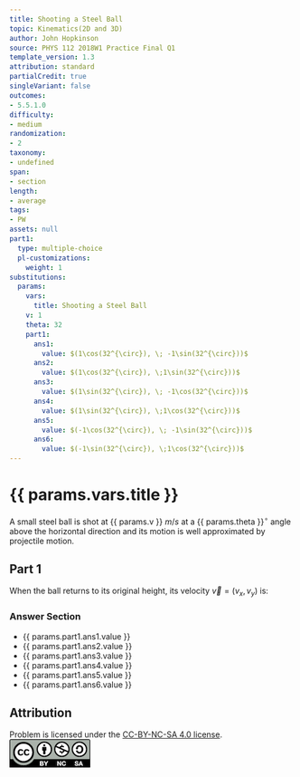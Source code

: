```yaml
---
title: Shooting a Steel Ball
topic: Kinematics(2D and 3D)
author: John Hopkinson
source: PHYS 112 2018W1 Practice Final Q1
template_version: 1.3
attribution: standard
partialCredit: true
singleVariant: false
outcomes:
- 5.5.1.0
difficulty:
- medium
randomization:
- 2
taxonomy:
- undefined
span:
- section
length:
- average
tags:
- PW
assets: null
part1:
  type: multiple-choice
  pl-customizations:
    weight: 1
substitutions:
  params:
    vars:
      title: Shooting a Steel Ball
    v: 1
    theta: 32
    part1:
      ans1:
        value: $(1\cos(32^{\circ}), \; -1\sin(32^{\circ}))$
      ans2:
        value: $(1\cos(32^{\circ}), \;1\sin(32^{\circ}))$
      ans3:
        value: $(1\sin(32^{\circ}), \; -1\cos(32^{\circ}))$
      ans4:
        value: $(1\sin(32^{\circ}), \;1\cos(32^{\circ}))$
      ans5:
        value: $(-1\cos(32^{\circ}), \; -1\sin(32^{\circ}))$
      ans6:
        value: $(-1\sin(32^{\circ}), \;1\cos(32^{\circ}))$
---
```

# {{ params.vars.title }}
A small steel ball is shot at {{ params.v }} $m/s$ at a {{ params.theta }}$^{\circ}$ angle above the horizontal direction and its motion is well approximated by projectile motion.

## Part 1

When the ball returns to its original height, its velocity $\overrightarrow{v} = (v_x, v_y)$ is:

### Answer Section

- {{ params.part1.ans1.value }}
- {{ params.part1.ans2.value }}
- {{ params.part1.ans3.value }}
- {{ params.part1.ans4.value }}
- {{ params.part1.ans5.value }}
- {{ params.part1.ans6.value }}

## Attribution

Problem is licensed under the [CC-BY-NC-SA 4.0 license](https://creativecommons.org/licenses/by-nc-sa/4.0/).<br> ![The Creative Commons 4.0 license requiring attribution-BY, non-commercial-NC, and share-alike-SA license.](https://raw.githubusercontent.com/firasm/bits/master/by-nc-sa.png)